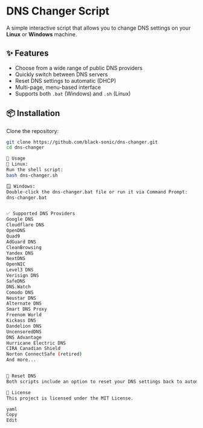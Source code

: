 # DNS Changer Script

A simple interactive script that allows you to change DNS settings on your **Linux** or **Windows** machine.

## ✨ Features

- Choose from a wide range of public DNS providers  
- Quickly switch between DNS servers  
- Reset DNS settings to automatic (DHCP)  
- Multi-page, menu-based interface  
- Supports both `.bat` (Windows) and `.sh` (Linux)

## 📦 Installation

Clone the repository:

```bash
git clone https://github.com/black-sonic/dns-changer.git
cd dns-changer

🚀 Usage
🐧 Linux:
Run the shell script:
bash dns-changer.sh

🪟 Windows:
Double-click the dns-changer.bat file or run it via Command Prompt:
dns-changer.bat


✅ Supported DNS Providers
Google DNS
Cloudflare DNS
OpenDNS
Quad9
AdGuard DNS
CleanBrowsing
Yandex DNS
NextDNS
OpenNIC
Level3 DNS
Verisign DNS
SafeDNS
DNS.Watch
Comodo DNS
Neustar DNS
Alternate DNS
Smart DNS Proxy
Freenom World
Kickass DNS
Dandelion DNS
UncensoredDNS
DNS Advantage
Hurricane Electric DNS
CIRA Canadian Shield
Norton ConnectSafe (retired)
And more...


🔄 Reset DNS
Both scripts include an option to reset your DNS settings back to automatic (DHCP).

📝 License
This project is licensed under the MIT License.

yaml
Copy
Edit
